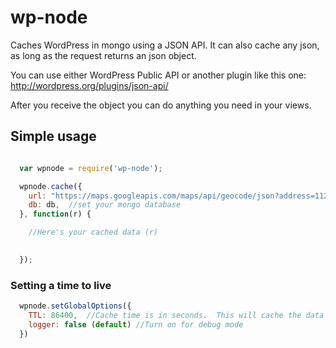 # wp-node

Caches WordPress in mongo using a JSON API.  It can also cache any json, as long as the request returns an json object.

You can use either WordPress Public API or another plugin like this one: http://wordpress.org/plugins/json-api/

After you receive the object you can do anything you need in your views.

## Simple usage

```javascript

  var wpnode = require('wp-node');

  wpnode.cache({
    url: "https://maps.googleapis.com/maps/api/geocode/json?address=11205&sensor=false",
    db: db,  //set your mongo database
  }, function(r) {

    //Here's your cached data (r)
    

  });

```

### Setting a time to live

```javascript 
  wpnode.setGlobalOptions({
    TTL: 86400,  //Cache time is in seconds.  This will cache the data for a day
    logger: false (default) //Turn on for debug mode
  })
```
